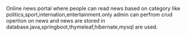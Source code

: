 Online news portal where people can read news based on category like politics,sport,internation,entertainment.only admin
can perfrom crud opertion on news and news are stored in database.java,springboot,thymeleaf,hibernate,mysql are used.
